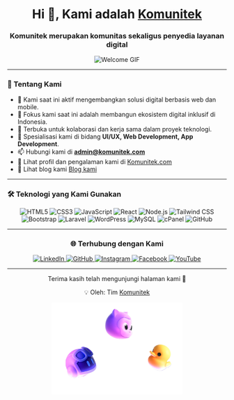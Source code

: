 <h1 align="center">Hi 👋, Kami adalah <a href="https://komunitek.com" target="_blank">Komunitek</a></h1>
<h3 align="center">Komunitek merupakan komunitas sekaligus penyedia layanan digital</h3>

<p align="center">
  <img src="https://media.giphy.com/media/SWoSkN6DxTszqIKEqv/giphy.gif" width="300" alt="Welcome GIF">
</p>

---

### 🚀 Tentang Kami

<ul>
  <li>🔭 Kami saat ini aktif mengembangkan solusi digital berbasis web dan mobile.</li>
  <li>🌱 Fokus kami saat ini adalah membangun ekosistem digital inklusif di Indonesia.</li>
  <li>🤝 Terbuka untuk kolaborasi dan kerja sama dalam proyek teknologi.</li>
  <li>💬 Spesialisasi kami di bidang <strong>UI/UX, Web Development, App Development</strong>.</li>
  <li>📫 Hubungi kami di <strong><a href="mailto:admin@komunitek.com">admin@komunitek.com</a></strong></li>
  <li>📄 Lihat profil dan pengalaman kami di <a href="https://komunitek.com" target="_blank">Komunitek.com</a></li>
  <li>📄 Lihat blog kami <a href="https://blog.komunitek.com" target="_blank">Blog kami</a></li>
</ul>

---

### 🛠️ Teknologi yang Kami Gunakan

<p align="center">
  <img src="https://img.shields.io/badge/HTML5-E34F26?style=for-the-badge&logo=html5&logoColor=white" alt="HTML5"/>
  <img src="https://img.shields.io/badge/CSS3-1572B6?style=for-the-badge&logo=css3&logoColor=white" alt="CSS3"/>
  <img src="https://img.shields.io/badge/JavaScript-F7DF1E?style=for-the-badge&logo=javascript&logoColor=black" alt="JavaScript"/>
  <img src="https://img.shields.io/badge/React-20232A?style=for-the-badge&logo=react&logoColor=61DAFB" alt="React"/>
  <img src="https://img.shields.io/badge/Node.js-339933?style=for-the-badge&logo=nodedotjs&logoColor=white" alt="Node.js"/>
  <img src="https://img.shields.io/badge/Tailwind_CSS-38B2AC?style=for-the-badge&logo=tailwind-css&logoColor=white" alt="Tailwind CSS"/>
  <img src="https://img.shields.io/badge/Bootstrap-7952B3?style=for-the-badge&logo=bootstrap&logoColor=white" alt="Bootstrap"/>
  <img src="https://img.shields.io/badge/Laravel-FF2D20?style=for-the-badge&logo=laravel&logoColor=white" alt="Laravel"/>
  <img src="https://img.shields.io/badge/WordPress-21759B?style=for-the-badge&logo=wordpress&logoColor=white" alt="WordPress"/>
  <img src="https://img.shields.io/badge/MySQL-4479A1?style=for-the-badge&logo=mysql&logoColor=white" alt="MySQL"/>
  <img src="https://img.shields.io/badge/cPanel-FF6C2C?style=for-the-badge&logo=cpanel&logoColor=white" alt="cPanel"/>
  <img src="https://img.shields.io/badge/GitHub-181717?style=for-the-badge&logo=github&logoColor=white" alt="GitHub"/>
</p>


---

<h3 align="center">🌐 Terhubung dengan Kami</h3>
<p align="center">
  <a href="https://www.linkedin.com/in/admin-komunitek/" target="_blank">
    <img src="https://img.icons8.com/doodle/40/000000/linkedin--v2.png" alt="LinkedIn">
  </a>
  <a href="https://github.com/komunitek" target="_blank">
    <img src="https://img.icons8.com/doodle/40/000000/github--v1.png" alt="GitHub">
  </a>
  <a href="https://www.instagram.com/komunitek/" target="_blank">
    <img src="https://img.icons8.com/doodle/40/000000/instagram-new--v2.png" alt="Instagram">
  </a>
  <a href="https://facebook.com/#" target="_blank">
    <img src="https://img.icons8.com/doodle/40/000000/facebook--v2.png" alt="Facebook">
  </a>
  <a href="https://www.youtube.com/@komunitek-id/" target="_blank">
    <img src="https://img.icons8.com/doodle/40/000000/youtube--v2.png" alt="YouTube">
  </a>
</p>

---

<p align="center">Terima kasih telah mengunjungi halaman kami 🙏</p>
<p align="center">💡 Oleh: Tim <a href="https://komunitek.com" target="_blank">Komunitek</a></p>

<p align="center">
  <img src="https://raw.githubusercontent.com/komunitek/komunitek/refs/heads/main/tres-amigos%402x.png" alt="Gambar Transparan" width="300">
</p>
